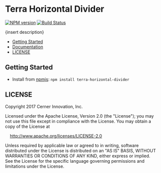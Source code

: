 # Terra Horizontal Divider


[![NPM version](http://img.shields.io/npm/v/terra-horizontal-divider.svg)](https://www.npmjs.org/package/terra-horizontal-divider)
[![Build Status](https://travis-ci.org/cerner/terra-core.svg?branch=master)](https://travis-ci.org/cerner/terra-core)

{insert description}

- [Getting Started](#getting-started)
- [Documentation](https://github.com/cerner/terra-core/tree/master/packages/terra-horizontal-divider/docs)
- [LICENSE](#license)

## Getting Started

- Install from [npmjs](https://www.npmjs.com): `npm install terra-horizontal-divider`

## LICENSE

Copyright 2017 Cerner Innovation, Inc.

Licensed under the Apache License, Version 2.0 (the "License"); you may not use this file except in compliance with the License. You may obtain a copy of the License at

&nbsp;&nbsp;&nbsp;&nbsp;http://www.apache.org/licenses/LICENSE-2.0

Unless required by applicable law or agreed to in writing, software distributed under the License is distributed on an "AS IS" BASIS, WITHOUT WARRANTIES OR CONDITIONS OF ANY KIND, either express or implied. See the License for the specific language governing permissions and limitations under the License.
